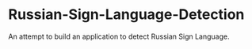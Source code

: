 # Russian-Sign-Language-Detection
An attempt to build an application to detect Russian Sign Language.
